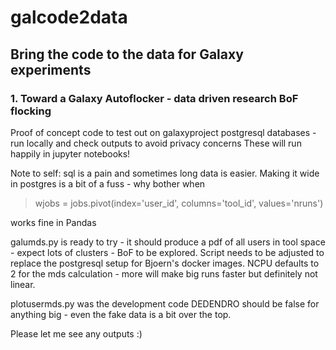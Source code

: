 # galcode2data

## Bring the code to the data for Galaxy experiments

### 1. Toward a Galaxy Autoflocker - data driven research BoF flocking

Proof of concept code to test out on galaxyproject postgresql databases - run locally and check outputs to avoid privacy concerns
These will run happily in jupyter notebooks!

Note to self: sql is a pain and sometimes long data is easier. Making it wide in postgres is a bit of a fuss - why bother when

> wjobs = jobs.pivot(index='user_id', columns='tool_id', values='nruns')

works fine in Pandas

galumds.py is ready to try - it should produce a pdf of all users in tool space - expect lots of clusters - BoF to be explored.
Script needs to be adjusted to replace the postgresql setup for Bjoern's docker images.
NCPU defaults to 2 for the mds calculation - more will make big runs faster but definitely not linear.

plotusermds.py was the development code
DEDENDRO should be false for anything big - even the fake data is a bit over the top.

Please let me see any outputs :)
